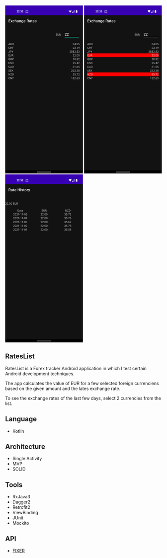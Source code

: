 ![Alt text](/screenshots/resized1.png?raw=true) ![Alt text](/screenshots/resized3.png?raw=true) ![Alt text](/screenshots/resized2.png?raw=true)

## RatesList

RatesList is a Forex tracker Android application in which I test certain Android development techniques.

The app calculates the value of EUR for a few selected foreign currenciens based on the given amount and the lates exchange rate.

To see the exchange rates of the last few days, select 2 currencies from the list. 

## Language

- Kotlin

## Architecture

- Single Activity
- MVP
- SOLID

## Tools

- RxJava3
- Dagger2
- Retrofit2
- ViewBinding
- JUnit
- Mockito

## API

- [FIXER](https://fixer.io/)
